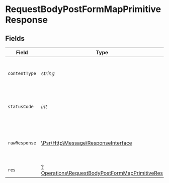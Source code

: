 # RequestBodyPostFormMapPrimitiveResponse


## Fields

| Field                                                                                                           | Type                                                                                                            | Required                                                                                                        | Description                                                                                                     |
| --------------------------------------------------------------------------------------------------------------- | --------------------------------------------------------------------------------------------------------------- | --------------------------------------------------------------------------------------------------------------- | --------------------------------------------------------------------------------------------------------------- |
| `contentType`                                                                                                   | *string*                                                                                                        | :heavy_check_mark:                                                                                              | HTTP response content type for this operation                                                                   |
| `statusCode`                                                                                                    | *int*                                                                                                           | :heavy_check_mark:                                                                                              | HTTP response status code for this operation                                                                    |
| `rawResponse`                                                                                                   | [\Psr\Http\Message\ResponseInterface](https://www.php-fig.org/psr/psr-7/#33-psrhttpmessageresponseinterface)    | :heavy_check_mark:                                                                                              | Raw HTTP response; suitable for custom response parsing                                                         |
| `res`                                                                                                           | [?Operations\RequestBodyPostFormMapPrimitiveRes](../../Models/Operations/RequestBodyPostFormMapPrimitiveRes.md) | :heavy_minus_sign:                                                                                              | OK                                                                                                              |